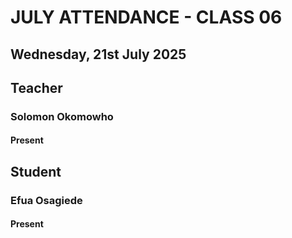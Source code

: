 # JULY ATTENDANCE - CLASS 06

## Wednesday, 21st July 2025

## Teacher

### Solomon Okomowho

#### Present


## Student

### Efua Osagiede

#### Present
